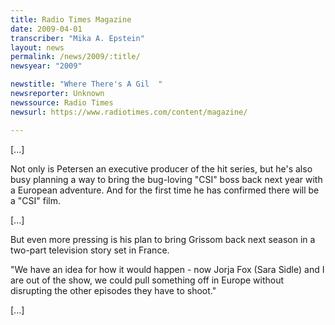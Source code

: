 ```yaml
---
title: Radio Times Magazine
date: 2009-04-01
transcriber: "Mika A. Epstein"
layout: news
permalink: /news/2009/:title/
newsyear: "2009"

newstitle: "Where There's A Gil  "
newsreporter: Unknown
newssource: Radio Times
newsurl: https://www.radiotimes.com/content/magazine/

---
```


[...]

Not only is Petersen an executive producer of the hit series, but he's also busy planning a way to bring the bug-loving "CSI" boss back next year with a European adventure. And for the first time he has confirmed there will be a "CSI" film.

[...]

But even more pressing is his plan to bring Grissom back next season in a two-part television story set in France.

"We have an idea for how it would happen - now Jorja Fox (Sara Sidle) and I are out of the show, we could pull something off in Europe without disrupting the other episodes they have to shoot."

[...]
